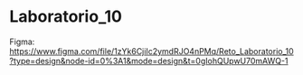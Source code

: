# Laboratorio_10
Figma: https://www.figma.com/file/1zYk6CjiIc2ymdRJO4nPMq/Reto_Laboratorio_10?type=design&node-id=0%3A1&mode=design&t=0gIohQUpwU70mAWQ-1
